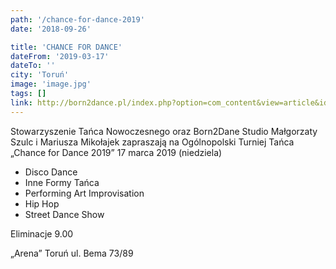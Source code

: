 ```yaml
---
path: '/chance-for-dance-2019'
date: '2018-09-26'

title: 'CHANCE FOR DANCE'
dateFrom: '2019-03-17'
dateTo: ''
city: 'Toruń'
image: 'image.jpg'
tags: []
link: http://born2dance.pl/index.php?option=com_content&view=article&id=317&Itemid=284
---
```

Stowarzyszenie Tańca Nowoczesnego oraz Born2Dane Studio Małgorzaty Szulc i Mariusza Mikołajek zapraszają na Ogólnopolski Turniej Tańca „Chance for Dance 2019” 17 marca 2019 (niedziela)

* Disco Dance
* Inne Formy Tańca
* Performing Art Improvisation
* Hip Hop
* Street Dance Show

Eliminacje 9.00

„Arena” Toruń ul. Bema 73/89